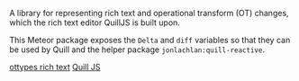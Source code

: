 A library for representing rich text and operational transform (OT) changes, which the rich text editor QuillJS is built upon.

This Meteor package exposes the `Delta` and `diff` variables so that they can be used by Quill and the helper package `jonlachlan:quill-reactive`.

[ottypes rich text](https://github.com/ottypes/rich-text)
[Quill JS](http://quilljs.com/)
